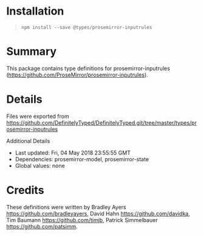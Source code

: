 # Installation
> `npm install --save @types/prosemirror-inputrules`

# Summary
This package contains type definitions for prosemirror-inputrules (https://github.com/ProseMirror/prosemirror-inputrules).

# Details
Files were exported from https://github.com/DefinitelyTyped/DefinitelyTyped.git/tree/master/types/prosemirror-inputrules

Additional Details
 * Last updated: Fri, 04 May 2018 23:55:55 GMT
 * Dependencies: prosemirror-model, prosemirror-state
 * Global values: none

# Credits
These definitions were written by Bradley Ayers <https://github.com/bradleyayers>, David Hahn <https://github.com/davidka>, Tim Baumann <https://github.com/timjb>, Patrick Simmelbauer <https://github.com/patsimm>.
